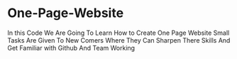 # One-Page-Website
In this Code We Are Going To Learn How to Create One Page Website  Small Tasks Are Given To New Comers Where They  Can Sharpen There Skills And Get Familiar with Github And Team Working 
